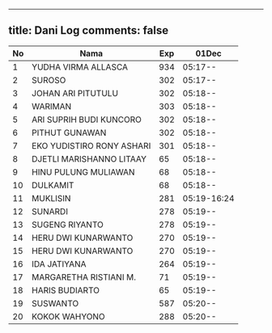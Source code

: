 
---
title: Dani Log
comments: false
---

| No | Nama | Exp | 01Dec |
|-----|-----|-----|-----|
| 1 | YUDHA VIRMA ALLASCA | 934 | 05:17-- |
| 2 | SUROSO | 302 | 05:17-- |
| 3 | JOHAN ARI PITUTULU | 302 | 05:18-- |
| 4 | WARIMAN | 303 | 05:18-- |
| 5 | ARI SUPRIH BUDI KUNCORO | 302 | 05:18-- |
| 6 | PITHUT GUNAWAN | 302 | 05:18-- |
| 7 | EKO YUDISTIRO RONY ASHARI | 301 | 05:18-- |
| 8 | DJETLI MARISHANNO LITAAY | 65 | 05:18-- |
| 9 | HINU PULUNG MULIAWAN | 68 | 05:18-- |
| 10 | DULKAMIT | 68 | 05:18-- |
| 11 | MUKLISIN | 281 | 05:19-16:24 |
| 12 | SUNARDI | 278 | 05:19-- |
| 13 | SUGENG RIYANTO | 278 | 05:19-- |
| 14 | HERU DWI KUNARWANTO | 270 | 05:19-- |
| 15 | HERU DWI KUNARWANTO | 270 | 05:19-- |
| 16 | IDA JATIYANA | 264 | 05:19-- |
| 17 | MARGARETHA RISTIANI M. | 71 | 05:19-- |
| 18 | HARIS BUDIARTO | 65 | 05:19-- |
| 19 | SUSWANTO | 587 | 05:20-- |
| 20 | KOKOK WAHYONO | 288 | 05:20-- |
